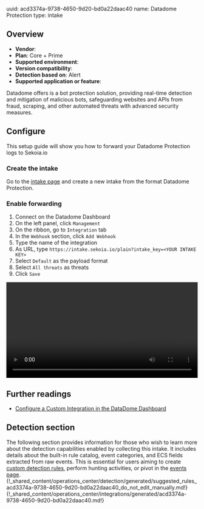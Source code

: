 uuid: acd3374a-9738-4650-9d20-bd0a22daac40
name: Datadome Protection
type: intake

## Overview
- **Vendor**:
- **Plan**: Core + Prime
- **Supported environment**:
- **Version compatibility**:
- **Detection based on**: Alert
- **Supported application or feature**:

Datadome offers is a bot protection solution, providing real-time detection and mitigation of malicious bots, safeguarding websites and APIs from fraud, scraping, and other automated threats with advanced security measures.



## Configure

This setup guide will show you how to forward your Datadome Protection logs to Sekoia.io

### Create the intake

Go to the [intake page](https://app.sekoia.io/operations/intakes) and create a new intake from the format Datadome Protection.

### Enable forwarding
1. Connect on the Datadome Dashboard
2. On the left panel, click `Management`
3. On the ribbon, go to `Integration` tab
4. In the `Webhook` section, click `Add Webhook`
5. Type the name of the integration
6. As URL, type `https://intake.sekoia.io/plain?intake_key=<YOUR INTAKE KEY>`
7. Select `Default` as the payload format
8. Select `All threats` as threats
9. Click `Save`

<video controls width="100%">
  <source src="/assets/operation_center/integration_catalog/cloud_and_saas/datadome/datadome_protection.webm" type="video/webm">
</video>

## Further readings

- [Configure a Custom Integration in the DataDome Dashboard](https://docs.datadome.co/docs/custom)
## Detection section

The following section provides information for those who wish to learn more about the detection capabilities enabled by collecting this intake. It includes details about the built-in rule catalog, event categories, and ECS fields extracted from raw events. This is essential for users aiming to create [custom detection rules](/docs/xdr/features/detect/sigma.md), perform hunting activities, or pivot in the [events page](/docs/xdr/features/investigate/events.md).
{!_shared_content/operations_center/detection/generated/suggested_rules_acd3374a-9738-4650-9d20-bd0a22daac40_do_not_edit_manually.md!}
{!_shared_content/operations_center/integrations/generated/acd3374a-9738-4650-9d20-bd0a22daac40.md!}

